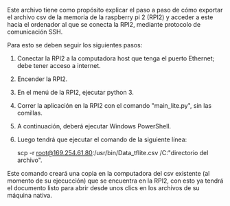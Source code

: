 Este archivo tiene como propósito explicar el paso a paso de cómo exportar el archivo csv de la memoria de la raspberry pi 2 (RPI2) y acceder a este hacia el ordenador al que se conecta la RPI2, mediante protocolo de comunicación SSH.

Para esto se deben seguir los siguientes pasos:
  1. Conectar la RPI2 a la computadora host que tenga el puerto Ethernet; debe tener acceso a internet.
  2. Encender la RPI2.
  3. En el menú de la RPI2, ejecutar python 3.
  4. Correr la aplicación en la RPI2 con el comando "main_lite.py", sin las comillas.
  5. A continuación, deberá ejecutar Windows PowerShell.
  6. Luego tendrá que ejecutar el comando de la siguiente línea:
  
      scp -r root@169.254.61.80:/usr/bin/Data_tflite.csv /C:"directorio del archivo".
  
  Este comando creará una copia en la computadora del csv existente (al momento de su ejecucción) que se encuentra en la RPI2, con esto ya tendrá el          documento listo para abrir desde unos clics en los archivos de su máquina nativa.
  
